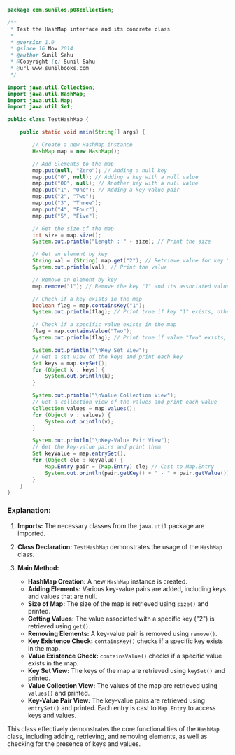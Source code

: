 
```java
package com.sunilos.p08collection;

/**
 * Test the HashMap interface and its concrete class
 * 
 * @version 1.0
 * @since 16 Nov 2014
 * @author Sunil Sahu
 * @Copyright (c) Sunil Sahu
 * @url www.sunilbooks.com
 */

import java.util.Collection;
import java.util.HashMap;
import java.util.Map;
import java.util.Set;

public class TestHashMap {

    public static void main(String[] args) {

        // Create a new HashMap instance
        HashMap map = new HashMap();

        // Add Elements to the map
        map.put(null, "Zero"); // Adding a null key
        map.put("0", null); // Adding a key with a null value
        map.put("00", null); // Another key with a null value
        map.put("1", "One"); // Adding a key-value pair
        map.put("2", "Two");
        map.put("3", "Three");
        map.put("4", "Four");
        map.put("5", "Five");

        // Get the size of the map
        int size = map.size();
        System.out.println("Length : " + size); // Print the size

        // Get an element by key
        String val = (String) map.get("2"); // Retrieve value for key "2"
        System.out.println(val); // Print the value

        // Remove an element by key
        map.remove("1"); // Remove the key "1" and its associated value

        // Check if a key exists in the map
        boolean flag = map.containsKey("1");
        System.out.println(flag); // Print true if key "1" exists, otherwise false

        // Check if a specific value exists in the map
        flag = map.containsValue("Two");
        System.out.println(flag); // Print true if value "Two" exists, otherwise false

        System.out.println("\nKey Set View");
        // Get a set view of the keys and print each key
        Set keys = map.keySet();
        for (Object k : keys) {
            System.out.println(k);
        }

        System.out.println("\nValue Collection View");
        // Get a collection view of the values and print each value
        Collection values = map.values();
        for (Object v : values) {
            System.out.println(v);
        }

        System.out.println("\nKey-Value Pair View");
        // Get the key-value pairs and print them
        Set keyValue = map.entrySet();
        for (Object ele : keyValue) {
            Map.Entry pair = (Map.Entry) ele; // Cast to Map.Entry
            System.out.println(pair.getKey() + " - " + pair.getValue()); // Print key-value pairs
        }
    }
}
```

### Explanation:

1. **Imports:** The necessary classes from the `java.util` package are imported.

2. **Class Declaration:** `TestHashMap` demonstrates the usage of the `HashMap` class.

3. **Main Method:**
   - **HashMap Creation:** A new `HashMap` instance is created.
   - **Adding Elements:** Various key-value pairs are added, including keys and values that are null.
   - **Size of Map:** The size of the map is retrieved using `size()` and printed.
   - **Getting Values:** The value associated with a specific key ("2") is retrieved using `get()`.
   - **Removing Elements:** A key-value pair is removed using `remove()`.
   - **Key Existence Check:** `containsKey()` checks if a specific key exists in the map.
   - **Value Existence Check:** `containsValue()` checks if a specific value exists in the map.
   - **Key Set View:** The keys of the map are retrieved using `keySet()` and printed.
   - **Value Collection View:** The values of the map are retrieved using `values()` and printed.
   - **Key-Value Pair View:** The key-value pairs are retrieved using `entrySet()` and printed. Each entry is cast to `Map.Entry` to access keys and values.

This class effectively demonstrates the core functionalities of the `HashMap` class, including adding, retrieving, and removing elements, as well as checking for the presence of keys and values.
